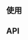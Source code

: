 <!--
 * @Description: 省市县联动组件文档
 * @Author: panrui
 * @Date: 2021-06-03 16:04:39
 * @LastEditTime: 2021-06-03 16:05:04
 * @LastEditors: panrui
 * 不忘初心,不负梦想
-->

## 使用

## API
